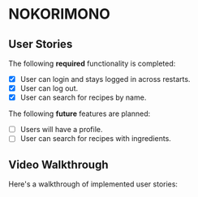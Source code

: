 # NOKORIMONO

<Description>

## User Stories

The following **required** functionality is completed:

- [x] User can login and stays logged in across restarts.
- [x] User can log out.
- [x] User can search for recipes by name.

The following **future** features are planned:

- [ ] Users will have a profile.
- [ ] User can search for recipes with ingredients.

## Video Walkthrough

Here's a walkthrough of implemented user stories:
